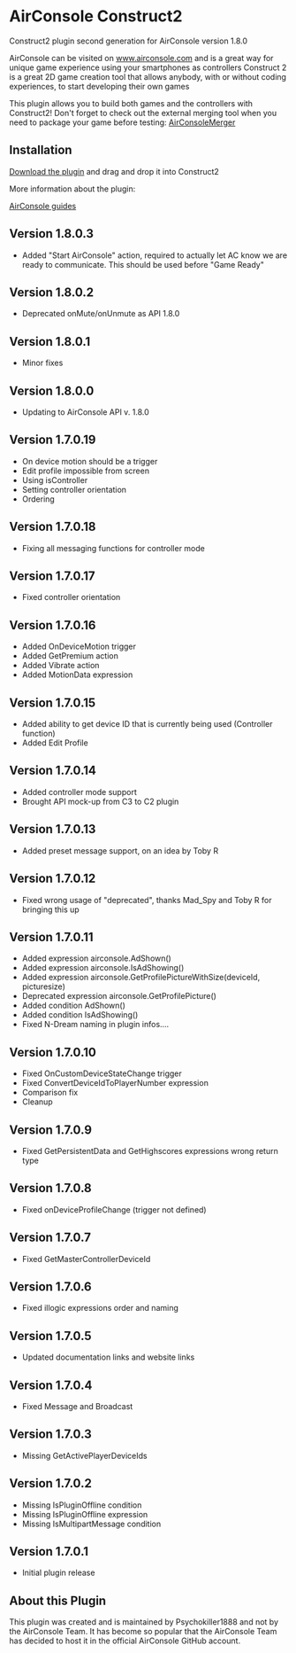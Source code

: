 # AirConsole Construct2

Construct2 plugin second generation for AirConsole version 1.8.0

AirConsole can be visited on www.airconsole.com and is a great way for unique game experience using your smartphones as controllers
Construct 2 is a great 2D game creation tool that allows anybody, with or without coding experiences, to start developing their own games

This plugin allows you to build both games and the controllers with Construct2! Don't forget to check out the external merging tool when you need to package your game before testing: [AirConsoleMerger](https://github.com/Psychokiller1888/AirConsoleMerger/releases)

## Installation

[Download the plugin](c2airconsole.c2addon) and drag and drop it into Construct2

More information about the plugin:

[AirConsole guides](http://developers.airconsole.com/#/guides/construct2)

## Version 1.8.0.3

* Added "Start AirConsole" action, required to actually let AC know we are ready to communicate. This should be used before "Game Ready"

## Version 1.8.0.2

* Deprecated onMute/onUnmute as API 1.8.0

## Version 1.8.0.1

* Minor fixes

## Version 1.8.0.0

* Updating to AirConsole API v. 1.8.0

## Version 1.7.0.19

* On device motion should be a trigger
* Edit profile impossible from screen
* Using isController
* Setting controller orientation
* Ordering

## Version 1.7.0.18

* Fixing all messaging functions for controller mode

## Version 1.7.0.17

* Fixed controller orientation

## Version 1.7.0.16

* Added OnDeviceMotion trigger
* Added GetPremium action
* Added Vibrate action
* Added MotionData expression

## Version 1.7.0.15

* Added ability to get device ID that is currently being used (Controller function)
* Added Edit Profile

## Version 1.7.0.14

* Added controller mode support
* Brought API mock-up from C3 to C2 plugin

## Version 1.7.0.13

* Added preset message support, on an idea by Toby R

## Version 1.7.0.12

* Fixed wrong usage of "deprecated", thanks Mad_Spy and Toby R for bringing this up

## Version 1.7.0.11

* Added expression airconsole.AdShown()
* Added expression airconsole.IsAdShowing()
* Added expression airconsole.GetProfilePictureWithSize(deviceId, picturesize)
* Deprecated expression airconsole.GetProfilePicture()
* Added condition AdShown()
* Added condition IsAdShowing()
* Fixed N-Dream naming in plugin infos....

## Version 1.7.0.10

* Fixed OnCustomDeviceStateChange trigger
* Fixed ConvertDeviceIdToPlayerNumber expression
* Comparison fix
* Cleanup

## Version 1.7.0.9

* Fixed GetPersistentData and GetHighscores expressions wrong return type

## Version 1.7.0.8

* Fixed onDeviceProfileChange (trigger not defined)

## Version 1.7.0.7

* Fixed GetMasterControllerDeviceId

## Version 1.7.0.6

* Fixed illogic expressions order and naming

## Version 1.7.0.5

* Updated documentation links and website links

## Version 1.7.0.4

* Fixed Message and Broadcast

## Version 1.7.0.3

* Missing GetActivePlayerDeviceIds

## Version 1.7.0.2

* Missing IsPluginOffline condition
* Missing IsPluginOffline expression
* Missing IsMultipartMessage condition

## Version 1.7.0.1

* Initial plugin release

## About this Plugin

This plugin was created and is maintained by Psychokiller1888 and not by the AirConsole Team. It has become so popular that the AirConsole Team has decided to host it in the official AirConsole GitHub account.
